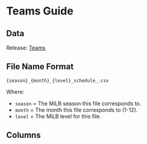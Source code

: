 # Teams Guide

## Data

Release: [Teams](https://github.com/armstjc/milb-data-repository/releases/tag/teams)

## File Name Format

`{season}_{month}_{level}_schedule_.csv`

Where:

- `season` = The MiLB season this file corresponds to.
- `month` = The month this file corresponds to (1-12).
- `level` = The MiLB level for this file.

## Columns
